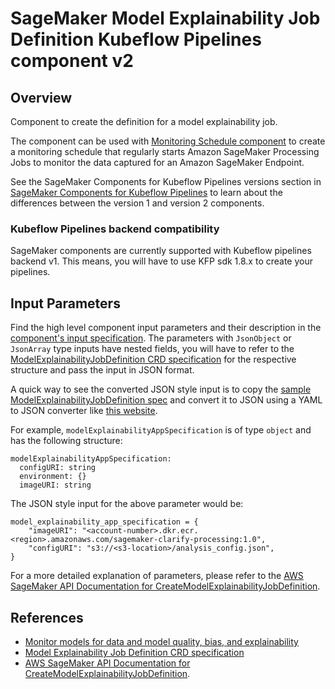 # SageMaker Model Explainability Job Definition Kubeflow Pipelines component v2

## Overview
Component to create the definition for a model explainability job.

The component can be used with [Monitoring Schedule component](../MonitoringSchedule) to create a monitoring schedule that regularly starts Amazon SageMaker Processing Jobs to monitor the data captured for an Amazon SageMaker Endpoint.

See the SageMaker Components for Kubeflow Pipelines versions section in [SageMaker Components for Kubeflow Pipelines](https://docs.aws.amazon.com/sagemaker/latest/dg/kubernetes-sagemaker-components-for-kubeflow-pipelines.html#kubeflow-pipeline-components) to learn about the differences between the version 1 and version 2 components.

### Kubeflow Pipelines backend compatibility
SageMaker components are currently supported with Kubeflow pipelines backend v1. This means, you will have to use KFP sdk 1.8.x to create your pipelines.

## Input Parameters

Find the high level component input parameters and their description in the [component's input specification](./component.yaml). The parameters with `JsonObject` or `JsonArray` type inputs have nested fields, you will have to refer to the [ModelExplainabilityJobDefinition CRD specification](https://aws-controllers-k8s.github.io/community/reference/sagemaker/v1alpha1/modelexplainabilityjobdefinition/) for the respective structure and pass the input in JSON format. 

A quick way to see the converted JSON style input is to copy the [sample ModelExplainabilityJobDefinition spec](https://aws-controllers-k8s.github.io/community/reference/sagemaker/v1alpha1/modelexplainabilityjobdefinition/#spec) and convert it to JSON using a YAML to JSON converter like [this website](https://jsonformatter.org/yaml-to-json).

For example, `modelExplainabilityAppSpecification` is of type `object` and has the following structure:
```
modelExplainabilityAppSpecification: 
  configURI: string
  environment: {}
  imageURI: string
```

The JSON style input for the above parameter would be:
```
model_explainability_app_specification = {
    "imageURI": "<account-number>.dkr.ecr.<region>.amazonaws.com/sagemaker-clarify-processing:1.0",
    "configURI": "s3://<s3-location>/analysis_config.json",
}
```

For a more detailed explanation of parameters, please refer to the [AWS SageMaker API Documentation for CreateModelExplainabilityJobDefinition](https://docs.aws.amazon.com/sagemaker/latest/APIReference/API_CreateModelExplainabilityJobDefinition.html).

## References
- [Monitor models for data and model quality, bias, and explainability](https://docs.aws.amazon.com/sagemaker/latest/dg/model-monitor.html)
- [Model Explainability Job Definition CRD specification](https://aws-controllers-k8s.github.io/community/reference/sagemaker/v1alpha1/modelexplainabilityjobdefinition/)
- [AWS SageMaker API Documentation for CreateModelExplainabilityJobDefinition](https://docs.aws.amazon.com/sagemaker/latest/APIReference/API_CreateModelExplainabilityJobDefinition.html).